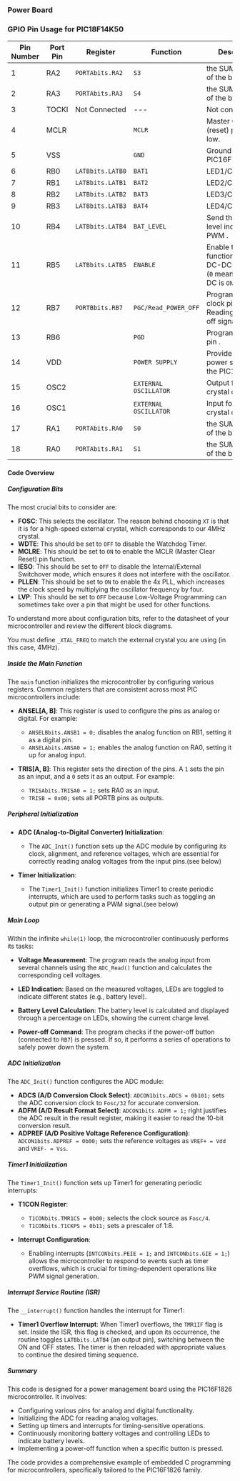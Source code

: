 
### Power Board

### GPIO Pin Usage for PIC18F14K50


| **Pin Number** | **Port Pin** | **Register**     | **Function**                                  | **Description**                                      |
|----------------|--------------|------------------|-----------------------------------------------|------------------------------------------------------|
| 1              | RA2          | `PORTAbits.RA2`  | `S3`                         | the SUM of 3 cells of the battery.       |
| 2              | RA3          | `PORTAbits.RA3`  | `S4`                              | the SUM of 4 cells of the battery.      |
| 3              | TOCKI        | Not Connected    | ---                                           | Not connected.                                       |
| 4              | MCLR         |                  | `MCLR`                                        | Master Clear (reset) pin, active low.                |
| 5             | VSS          |                  | `GND`                                         | Ground for the PIC16F1826.                          |
| 6              | RB0          | `LATBbits.LATB0` | `BAT1`                                     | LED1/CELL1/25%.       |
| 7              | RB1          | `LATBbits.LATB1` | `BAT2`                                | LED2/CELL2/50%.|
| 8              | RB2          | `LATBbits.LATB2` | `BAT3`                             | LED3/CELL3/75%.  |
| 9             | RB3          | `LATBbits.LATB3` | `BAT4`                                   |LED4/CELL4/90%. |
| 10             | RB4          | `LATBbits.LATB4` | `BAT_LEVEL`                                   | Send the battery level incoded in a PWM . |
| 11             | RB5          | `LATBbits.LATB5` | `ENABLE`                                         | Enable the functioning of the DC-DC converter (`0` means the DC-DC is `ON`). |
| 12             | RB7          | `PORTBbits.RB7`  | `PGC/Read_POWER_OFF`                          | Programming clock pin / Reading the power off signal.           |
| 13             | RB6          |                  | `PGD`                                      | Programming data pin .               |
| 14              | VDD          |                  | `POWER SUPPLY`                                | Provides 5V power supply to the PIC18F14K50.         |
| 15              | OSC2         |                  | `EXTERNAL OSCILLATOR`                         | Output for external crystal oscillator.              |
| 16              | OSC1         |                  | `EXTERNAL OSCILLATOR`                         | Input for external crystal oscillator.               |
| 17             | RA1          | `PORTAbits.RA0`  | `S0`                                |the SUM of 2 cells of the battery .                    |
| 18             | RA0          | `PORTAbits.RA1`  | `S1`                               | the SUM of 1 cells of the battery. |






#### Code Overview

##### Configuration Bits

The most crucial bits to consider are:

- **FOSC**: This selects the oscillator. The reason behind choosing `XT` is that it is for a high-speed external crystal, which corresponds to our 4MHz crystal.
- **WDTE**: This should be set to `OFF` to disable the Watchdog Timer.
- **MCLRE**: This should be set to `ON` to enable the MCLR (Master Clear Reset) pin function.
- **IESO**: This should be set to `OFF` to disable the Internal/External Switchover mode, which ensures it does not interfere with the oscillator.
- **PLLEN**: This should be set to `ON` to enable the 4x PLL, which increases the clock speed by multiplying the oscillator frequency by four.
- **LVP**: This should be set to `OFF` because Low-Voltage Programming can sometimes take over a pin that might be used for other functions.

To understand more about configuration bits, refer to the datasheet of your microcontroller and review the different block diagrams.

You must define `_XTAL_FREQ` to match the external crystal you are using (in this case, 4MHz).

##### Inside the Main Function

The `main` function initializes the microcontroller by configuring various registers. Common registers that are consistent across most PIC microcontrollers include:

- **ANSEL[A, B]**: This register is used to configure the pins as analog or digital. For example:
  - `ANSELBbits.ANSB1 = 0;` disables the analog function on RB1, setting it as a digital pin.
  - `ANSELAbits.ANSA0 = 1;` enables the analog function on RA0, setting it up for analog input.

- **TRIS[A, B]**: This register sets the direction of the pins. A `1` sets the pin as an input, and a `0` sets it as an output. For example:
  - `TRISAbits.TRISA0 = 1;` sets RA0 as an input.
  - `TRISB = 0x00;` sets all PORTB pins as outputs.

##### Peripheral Initialization

- **ADC (Analog-to-Digital Converter) Initialization**: 
  - The `ADC_Init()` function sets up the ADC module by configuring its clock, alignment, and reference voltages, which are essential for correctly reading analog voltages from the input pins.(see below)

- **Timer Initialization**: 
  - The `Timer1_Init()` function initializes Timer1 to create periodic interrupts, which are used to perform tasks such as toggling an output pin or generating a PWM signal.(see below)

##### Main Loop

Within the infinite `while(1)` loop, the microcontroller continuously performs its tasks:

- **Voltage Measurement**: The program reads the analog input from several channels using the `ADC_Read()` function and calculates the corresponding cell voltages.

- **LED Indication**: Based on the measured voltages, LEDs are toggled to indicate different states (e.g., battery level).

- **Battery Level Calculation**: The battery level is calculated and displayed through a percentage on LEDs, showing the current charge level.

- **Power-off Command**: The program checks if the power-off button (connected to `RB7`) is pressed. If so, it performs a series of operations to safely power down the system.

##### ADC Initialization

The `ADC_Init()` function configures the ADC module:

- **ADCS (A/D Conversion Clock Select)**: `ADCON1bits.ADCS = 0b101;` sets the ADC conversion clock to `Fosc/32` for accurate conversion.
- **ADFM (A/D Result Format Select)**: `ADCON1bits.ADFM = 1;` right justifies the ADC result in the result register, making it easier to read the 10-bit conversion result.
- **ADPREF (A/D Positive Voltage Reference Configuration)**: `ADCON1bits.ADPREF = 0b00;` sets the reference voltages as `VREF+ = Vdd` and `VREF- = Vss`.

##### Timer1 Initialization

The `Timer1_Init()` function sets up Timer1 for generating periodic interrupts:

- **T1CON Register**: 
  - `T1CONbits.TMR1CS = 0b00;` selects the clock source as `Fosc/4`.
  - `T1CONbits.T1CKPS = 0b11;` sets a prescaler of 1:8.
  
- **Interrupt Configuration**:
  - Enabling interrupts (`INTCONbits.PEIE = 1;` and `INTCONbits.GIE = 1;`) allows the microcontroller to respond to events such as timer overflows, which is crucial for timing-dependent operations like PWM signal generation.

##### Interrupt Service Routine (ISR)

The `__interrupt()` function handles the interrupt for Timer1:

- **Timer1 Overflow Interrupt**: When Timer1 overflows, the `TMR1IF` flag is set. Inside the ISR, this flag is checked, and upon its occurrence, the routine toggles `LATBbits.LATB4` (an output pin), switching between the ON and OFF states. The timer is then reloaded with appropriate values to continue the desired timing sequence.

##### Summary

This code is designed for a power management board using the PIC16F1826 microcontroller. It involves:

- Configuring various pins for analog and digital functionality.
- Initializing the ADC for reading analog voltages.
- Setting up timers and interrupts for timing-sensitive operations.
- Continuously monitoring battery voltages and controlling LEDs to indicate battery levels.
- Implementing a power-off function when a specific button is pressed.

The code provides a comprehensive example of embedded C programming for microcontrollers, specifically tailored to the PIC16F1826 family.
